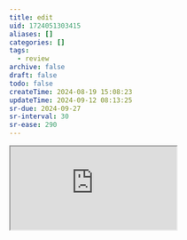 ```yaml
---
title: edit
uid: 1724051303415
aliases: []
categories: []
tags:
  - review
archive: false
draft: false
todo: false
createTime: 2024-08-19 15:08:23
updateTime: 2024-09-12 08:13:25
sr-due: 2024-09-27
sr-interval: 30
sr-ease: 290
---
```


<iframe
  class="iframe_full"
  src="https://dict.youdao.com/result?word=edit&lang=en"
>
</iframe>
